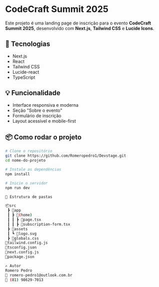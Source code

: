 # CodeCraft Summit 2025

Este projeto é uma landing page de inscrição para o evento **CodeCraft Summit 2025**, desenvolvido com **Next.js**, **Tailwind CSS** e **Lucide Icons**.

## 🚀 Tecnologias

- Next.js
- React
- Tailwind CSS
- Lucide-react
- TypeScript

## 💡 Funcionalidade

- Interface responsiva e moderna
- Seção "Sobre o evento"
- Formulário de inscrição
- Layout acessível e mobile-first

## 📦 Como rodar o projeto

```bash
# Clone o repositório
git clone https://github.com/Romeropedro1/Devstage.git
cd nome-do-projeto

# Instale as dependências
npm install

# Inicie o servidor
npm run dev

📁 Estrutura de pastas

📦src
 ┣ 📂app
 ┃ ┣ 📂(home)
 ┃ ┃ ┣ 📜page.tsx
 ┃ ┃ ┣ 📜subscription-form.tsx
 ┣ 📂assets
 ┃ ┗ 📜logo.svg
 ┣ 📜globals.css
📜tailwind.config.js
📜tsconfig.json
📜next.config.js
📜package.json

✍️ Autor
Romero Pedro
📧 romero-pedro1@outlook.com.br
📱 (81) 98629-7013

